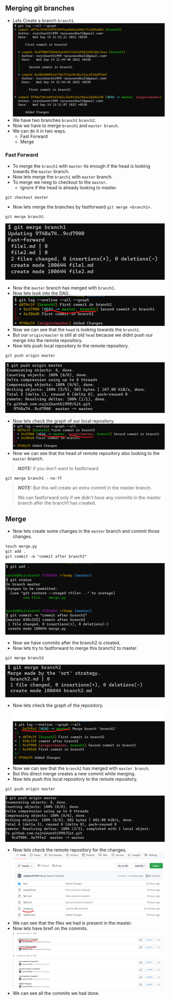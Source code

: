 Merging git branches
--------------------------
* Lets Create a branch `branch1`.
![preview](./Images/github30.png)
* We have two branches `branch1` `branch2`.
* Now we have to merge `branch1` and `master branch`.
* We can do it in two ways.
  * Fast Forward
  * Merge 
### Fast Forward
* To merge the `branch1` with `master` its enough if the head is looking towards the `master` branch.
* Now lets merge the `branch1` with `master` branch.
* To merge we neeg to checkout to the `master`.
  * Ignore if the head is already looking to master.
```
git checkout master
```
* Now lets merge the branches by fastforward `git merge <branch1>`.
```
git merge branch1
```
![preview](./Images/github31.png)
* Now the `master` branch has merged with `branch1`.
* Now lets look into the DAG.
![preview](./Images/github32.png)
* Now we can see that the `head` is looking towards the `branch1`.
* But our `origin/master` is still at old `head` because we didnt push our merge into the remote repository.
* Now lets push local repository to the remote repository.
```
git push origin master
```
![preview](./Images/github33.png)
* Now lets check the graph of our local repository.
![preview](./Images/github34.png)
* Now we can see that the head of remote repository also looking to the `master` branch.
> **_NOTE:_** if you don't want to fastforward
```
git merge branch1 --no-ff
```
> **_NOTE:_** But this will create an extra commit in the master branch.
> 
> We can fastforward only if we didn't have any commits in the master branch after the branch1 has created.

## Merge
* Now lets create some changes in the `master` branch and commit those changes.
```
touch merge.py
git add .
git commit -m "commit after branch2"
```
![preview](./Images/github35.png)
* Now we have commits after the branch2 is created.
* Now lets try to fastforward to merge this branch2 to master.
```
git merge branch2
```
![preview](./Images/github36.png)
* Now lets check the graph of the repository.
![preview](./Images/github37.png)
* Now we can see that the `branch2` has merged with `master branch`.
* But this direct merge creates a new commit while merging.
* Now lets push this local repository to the remote repository.
```
git push origin master
```
![preview](./Images/github38.png)
* Now lets check the remote repository for the changes.
![preview](./Images/github39.png)
* We can see that the files we had is present in the master.
* Now lets have breif on the commits.
![preview](./Images/github40.png)
* We can see all the commits we had done.